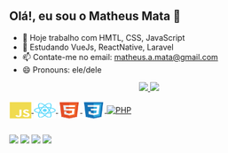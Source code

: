 ## Olá!, eu sou o Matheus Mata  👋

- 🔭 Hoje trabalho com HMTL, CSS, JavaScript
- 🌱 Estudando VueJs, ReactNative, Laravel
- 📫 Contate-me no email: matheus.a.mata@gmail.com
- 😄 Pronouns: ele/dele


<div align="center">
  <a href="https://github.com/matheusmata">
  <img height="170em" src="https://github-readme-stats.vercel.app/api?username=matheusmata&show_icons=true&theme=dark&include_all_commits=true&count_private=true"/>
  <img height="170em" src="https://github-readme-stats.vercel.app/api/top-langs/?username=matheusmata&layout=compact&langs_count=7&theme=dark"/>
</div>

  <div style="display: inline_block"><br>
  <img align="center" alt="Js" height="30" width="40" src="https://raw.githubusercontent.com/devicons/devicon/master/icons/javascript/javascript-plain.svg">
  <img align="center" alt="React" height="30" width="40" src="https://raw.githubusercontent.com/devicons/devicon/master/icons/react/react-original.svg">
  <img align="center" alt="HTML" height="30" width="40" src="https://raw.githubusercontent.com/devicons/devicon/master/icons/html5/html5-original.svg">
  <img align="center" alt="CSS" height="30" width="40" src="https://raw.githubusercontent.com/devicons/devicon/master/icons/css3/css3-original.svg">
  <img align="center" alt="PHP" height="30" width="40" src="https://cdn.jsdelivr.net/gh/devicons/devicon/icons/php/php-plain.svg" />
</div>
  
  ##
  
 <div> 
  <a href="https://instagram.com/matheusmata" target="_blank"><img src="https://img.shields.io/badge/-Instagram-%23E4405F?style=for-the-badge&logo=instagram&logoColor=white" target="_blank"></a>
  <a href = "mailto:matheus.a.mata@gmail.com"><img src="https://img.shields.io/badge/-Gmail-%23333?style=for-the-badge&logo=gmail&logoColor=white" target="_blank"></a>
  <a href="https://www.linkedin.com/in/matheus-mata-a6ab29a4" target="_blank"><img src="https://img.shields.io/badge/-LinkedIn-%230077B5?style=for-the-badge&logo=linkedin&logoColor=white" target="_blank"></a> 
  <a href = "	"><img src = "https://img.shields.io/badge/website-000000?style=for-the-badge&logo=About.me&logoColor=white" target="_blank"></a>
</div>
